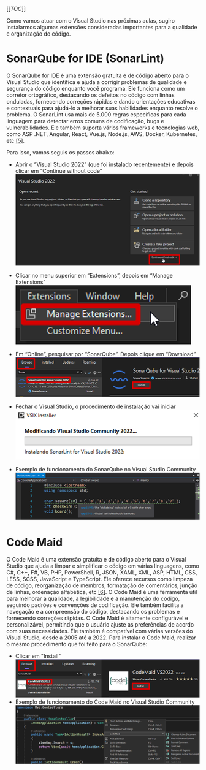 [[_TOC_]]

Como vamos atuar com o Visual Studio nas próximas aulas, sugiro instalarmos algumas extensões consideradas importantes para a qualidade e organização do código.

# SonarQube for IDE (SonarLint)
O SonarQube for IDE é uma extensão gratuita e de código aberto para o Visual Studio que identifica e ajuda a corrigir problemas de qualidade e segurança do código enquanto você programa. Ele funciona como um corretor ortográfico, destacando os defeitos no código com linhas onduladas, fornecendo correções rápidas e dando orientações educativas e contextuais para ajudá-lo a melhorar suas habilidades enquanto resolve o problema. O SonarLint usa mais de 5.000 regras específicas para cada linguagem para detectar erros comuns de codificação, bugs e vulnerabilidades. Ele também suporta vários frameworks e tecnologias web, como ASP .NET, Angular, React, Vue.js, Node.js, AWS, Docker, Kubernetes, etc [[5]](/Advanced-Business-Development-with-.NET/1º-Semestre/Aula-02-%2D-IDE-Visual-Studio,-Primeiro-Programa-em-Csharp/Referências).

Para isso, vamos seguis os passos abaixo:

- Abrir o “Visual Studio 2022” (que foi instalado recentemente) e depois clicar em “Continue without code”
  ![image.png](/.attachments/image-838f555b-20ea-433a-b2c9-453c1d33c294.png)

- Clicar no menu superior em “Extensions”, depois em “Manage Extensions”
  ![image.png](/.attachments/image-99555e22-bc41-42d5-9b20-6885af969e17.png)

- Em “Online”, pesquisar por “SonarQube”. Depois clique em “Download”
  ![image.png](/.attachments/image-635b8442-8d63-4c2d-9310-9c231986e694.png)
   
- Fechar o Visual Studio, o procedimento de instalação vai iniciar
  ![image.png](/.attachments/image-e86acfd3-dec5-41e5-9970-db0730f43d5a.png)

- Exemplo de funcionamento do SonarQube no Visual Studio Community
  ![image.png](/.attachments/image-43956eda-4860-4904-8310-80e78b0d21ab.png)

# Code Maid
O Code Maid é uma extensão gratuita e de código aberto para o Visual Studio que ajuda a limpar e simplificar o código em várias linguagens, como C#, C++, F#, VB, PHP, PowerShell, R, JSON, XAML, XML, ASP, HTML, CSS, LESS, SCSS, JavaScript e TypeScript. Ele oferece recursos como limpeza de código, reorganização de membros, formatação de comentários, junção de linhas, ordenação alfabética, etc [[6]](/Advanced-Business-Development-with-.NET/1º-Semestre/Aula-02-%2D-IDE-Visual-Studio,-Primeiro-Programa-em-Csharp/Referências).
O Code Maid é uma ferramenta útil para melhorar a qualidade, a legibilidade e a manutenção do código, seguindo padrões e convenções de codificação. Ele também facilita a navegação e a compreensão do código, destacando os problemas e fornecendo correções rápidas. O Code Maid é altamente configurável e personalizável, permitindo que o usuário ajuste as preferências de acordo com suas necessidades. Ele também é compatível com várias versões do Visual Studio, desde a 2005 até a 2022.
Para instalar o Code Maid, realizar o mesmo procedimento que foi feito para o SonarQube:
- Clicar em "Install"
  ![image.png](/.attachments/image-90becbf9-a149-4380-abbd-b7039fe75c34.png)
- Exemplo de funcionamento do Code Maid no Visual Studio Community
  ![image.png](/.attachments/image-f8c8ba2d-0815-44c7-8344-1e1751f3b7f5.png)